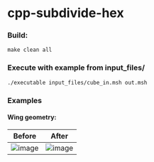 # cpp-subdivide-hex
### Build:
```
make clean all
```

### Execute with example from input_files/
```
./executable input_files/cube_in.msh out.msh
```

### Examples
#### Wing geometry:
Before                     |  After
:-------------------------:|:-------------------------:
![image](https://user-images.githubusercontent.com/65809512/83972859-44023e00-a8eb-11ea-9ae2-d1c7c202d3d7.png)  |  ![image](https://user-images.githubusercontent.com/65809512/83972876-5da38580-a8eb-11ea-8260-d6f0d96751cf.png)

